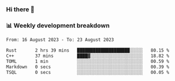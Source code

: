 ### Hi there 👋

### 📊 Weekly development breakdown
<!--START_SECTION:waka-->

```txt
From: 16 August 2023 - To: 23 August 2023

Rust       2 hrs 39 mins   ████████████████████░░░░░   80.15 %
C++        37 mins         ████▓░░░░░░░░░░░░░░░░░░░░   18.82 %
TOML       1 min           ░░░░░░░░░░░░░░░░░░░░░░░░░   00.59 %
Markdown   0 secs          ░░░░░░░░░░░░░░░░░░░░░░░░░   00.39 %
TSQL       0 secs          ░░░░░░░░░░░░░░░░░░░░░░░░░   00.05 %
```

<!--END_SECTION:waka-->

